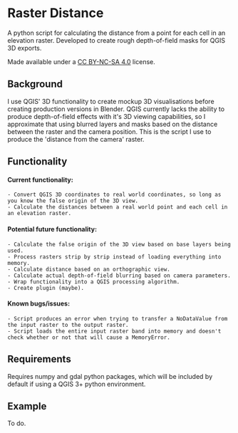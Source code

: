 # Raster Distance
A python script for calculating the distance from a point for each cell in an elevation raster. Developed to create rough depth-of-field masks for QGIS 3D exports.  
  
Made available under a [CC BY-NC-SA 4.0](https://creativecommons.org/licenses/by-nc-sa/4.0/) license.

## Background
I use QGIS' 3D functionality to create mockup 3D visualisations before creating production versions in Blender. QGIS currently lacks the ability to produce depth-of-field effects with it's 3D viewing capabilities, so I approximate that using blurred layers and masks based on the distance between the raster and the camera position. This is the script I use to produce the 'distance from the camera' raster.

## Functionality
#### Current functionality:  
    - Convert QGIS 3D coordinates to real world coordinates, so long as you know the false origin of the 3D view.  
    - Calculate the distances between a real world point and each cell in an elevation raster.  
  
#### Potential future functionality:  
    - Calculate the false origin of the 3D view based on base layers being used.  
    - Process rasters strip by strip instead of loading everything into memory.  
    - Calculate distance based on an orthographic view.  
    - Calculate actual depth-of-field blurring based on camera parameters.  
    - Wrap functionality into a QGIS processing algorithm.  
    - Create plugin (maybe).  
  
#### Known bugs/issues:  
    - Script produces an error when trying to transfer a NoDataValue from the input raster to the output raster.  
    - Script loads the entire input raster band into memory and doesn't check whether or not that will cause a MemoryError.  
  
## Requirements  
Requires numpy and gdal python packages, which will be included by default if using a QGIS 3+ python environment.  
  
## Example  
To do.  
  
